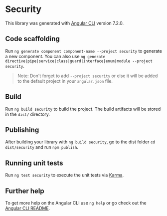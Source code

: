 # Security

This library was generated with [Angular CLI](https://github.com/angular/angular-cli) version 7.2.0.

## Code scaffolding

Run `ng generate component component-name --project security` to generate a new component. You can also use `ng generate directive|pipe|service|class|guard|interface|enum|module --project security`.
> Note: Don't forget to add `--project security` or else it will be added to the default project in your `angular.json` file. 

## Build

Run `ng build security` to build the project. The build artifacts will be stored in the `dist/` directory.

## Publishing

After building your library with `ng build security`, go to the dist folder `cd dist/security` and run `npm publish`.

## Running unit tests

Run `ng test security` to execute the unit tests via [Karma](https://karma-runner.github.io).

## Further help

To get more help on the Angular CLI use `ng help` or go check out the [Angular CLI README](https://github.com/angular/angular-cli/blob/master/README.md).
